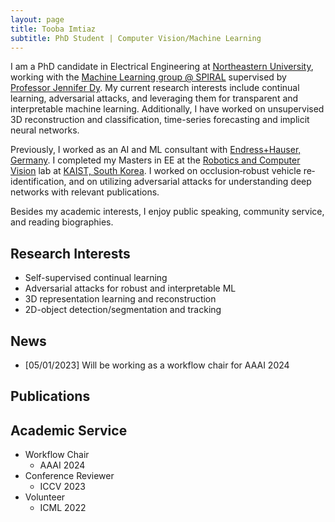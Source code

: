 ```yaml
---
layout: page
title: Tooba Imtiaz
subtitle: PhD Student | Computer Vision/Machine Learning
---
```


I am a PhD candidate in Electrical Engineering at [Northeastern University](https://www.northeastern.edu/), working with the [Machine Learning group @ SPIRAL](https://web.northeastern.edu/spiral/) supervised by [Professor Jennifer Dy](https://scholar.google.com/citations?user=6h7b0fAAAAAJ&hl=en). My current research interests include continual learning, adversarial attacks, and leveraging them for transparent and interpretable machine learning. Additionally, I have worked on unsupervised 3D reconstruction and classification, time-series forecasting and implicit neural networks. 

Previously, I worked as an AI and ML consultant with [Endress+Hauser, Germany](https://www.endress.com/en). I completed my Masters in EE at the [Robotics and Computer Vision](http://rcv.kaist.ac.kr/index.php?mid=rcv_01_01) lab at [KAIST, South Korea](https://www.kaist.ac.kr/en/). I worked on occlusion‐robust vehicle re‐identification, and on utilizing adversarial attacks for understanding deep networks with relevant publications.

Besides my academic interests, I enjoy public speaking, community service, and reading biographies.

## Research Interests
- Self-supervised continual learning 
- Adversarial attacks for robust and interpretable ML
- 3D representation learning and reconstruction
- 2D-object detection/segmentation and tracking

## News
- [05/01/2023] Will be working as a workflow chair for AAAI 2024

## Publications

## Academic Service
- Workflow Chair
  - AAAI 2024
- Conference Reviewer
  - ICCV 2023
- Volunteer
  - ICML 2022